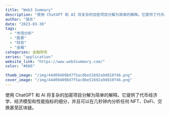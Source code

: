 ```yaml
---
title: "Web3 Summary"
description: "使用 ChatGPT 和 AI 将复杂的加密项目分解为简单的解释。它提供了代币经济学、经济模型和性能指标的细分，并且可以"
author: "瑞东"
date: "2023-03-30"
tags:
  - "市场分析"
  - "股票"
  - "财务"
  - "金融"
categories: 金融财务
series: "application"
website_link: "https://www.web3summary.com/"
color: "#666"

thumb_image: "/img/44d094098d7f5ac8be51692a9d810f46.png"
cover_image: "/img/44d094098d7f5ac8be51692a9d810f46.png"
---
```


使用 ChatGPT 和 AI 将复杂的加密项目分解为简单的解释。它提供了代币经济学、经济模型和性能指标的细分，并且可以在几秒钟内分析任何 NFT、DeFi、交换甚至区块链。